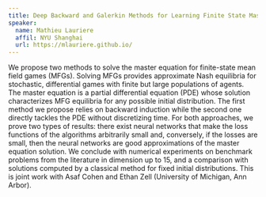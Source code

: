 ```yaml
---
title: Deep Backward and Galerkin Methods for Learning Finite State Master Equations
speaker:
  name: Mathieu Lauriere
  affil: NYU Shanghai
  url: https://mlauriere.github.io/
---
```


We propose two methods to solve the master equation for finite-state mean field games (MFGs). Solving MFGs provides approximate Nash equilibria for stochastic, differential games with finite but large populations of agents. The master equation is a partial differential equation (PDE) whose solution characterizes MFG equilibria for any possible initial distribution. The first method we propose relies on backward induction while the second one directly tackles the PDE without discretizing time. For both approaches, we prove two types of results: there exist neural networks that make the loss functions of the algorithms arbitrarily small and, conversely, if the losses are small, then the neural networks are good approximations of the master equation solution. We conclude with numerical experiments on benchmark problems from the literature in dimension up to 15, and a comparison with solutions computed by a classical method for fixed initial distributions. This is joint work with Asaf Cohen and Ethan Zell (University of Michigan, Ann Arbor).

